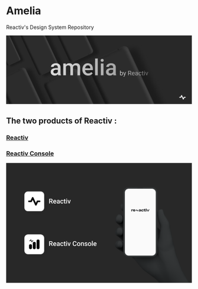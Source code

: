 # Amelia
Reactiv's Design System Repository

![Amelia](preview/ameliabanner.svg)
## The two products of Reactiv :
### [Reactiv](Reactiv "Reactiv") 
### [Reactiv Console](ReactivConsole "Reactiv Connsole") 
![preview](preview/apppreview.svg)
